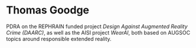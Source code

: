 # Thomas Goodge
PDRA on the REPHRAIN funded project *Design Against Augmented Reality Crime (DAARC)*, as well as the AISI project *WearAI*, both based on AUGSOC topics around responsible extended reality. 

[<i class="ai ai-google-scholar-square ai-3x"></i>](https://scholar.google.com/citations?user=mzytrugAAAAJ&hl=en)